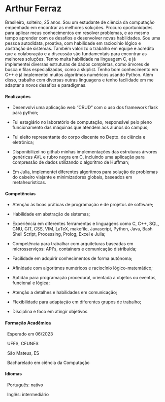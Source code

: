 

<div class="flex-container">

  <div class="flex-child left">
    
# Arthur Ferraz
    
Brasileiro, solteiro, 25 anos. Sou um estudante de ciência da computação empenhado em encontrar as melhores soluções. Procuro oportunidades para aplicar meus conhecimentos em resolver problemas, e ao mesmo tempo aprender com os desafios e desenvolver novas habilidades. Sou uma pessoa autodidata, proativa, com habilidade em raciocínio lógico e abstração de sistemas. Também valorizo o trabalho em equipe e acredito que a colaboração e a discussão são fundamentais para encontrar as melhores soluções. Tenho muita habilidade na linguagem C, e já implementei diversas estruturas de dados completas, como árvores de busca e filas especializadas, como a skiplist. Tenho bom conhecimento em C++ e já implementei muitos algoritmos numéricos usando Python. Além disso, trabalho com diversas outras linguagens e tenho facilidade em me adaptar a novos desafios e paradigmas.
    
#### Realizações
    
- Desenvolvi uma aplicação web “CRUD” com o uso dos framework flask para python;
- Fui estagiário no laboratório de computação, responsável pelo pleno funcionamento das máquinas que atendem aos alunos do campus;
- Fui eleito representante do corpo discente no Depto. de ciência e eletrônica;
- Disponibilizei no github minhas implementações das estruturas árvores genéricas AVL e rubro negra em C, incluindo uma aplicação para compressão de dados utilizando o algoritmo de Huffman;
- Em Julia, implementei diferentes algoritmos para solução de problemas do caixeiro viajante e minimizadores globais,  baseados em metaheurísticas.

  </div>
  
  <div class="flex-child right">
#### Competências

- Atenção às boas práticas de programação e de projetos de software;

- Habilidade em abstração de sistemas;

- Experiência em diferentes ferramentas e linguagens como C, C++, SQL, GNU, GIT, CSS, VIM, LaTeX, makefile, Javascript, Python, Java, Bash Shell Script, Processing, Prolog, Excel e Julia;

- Competência para trabalhar com arquiteturas baseadas em microsserviços: API's, containers e comunicação distribuída;

- Facilidade em adquirir conhecimentos de forma autônoma;

- Afinidade com algoritmos numéricos e raciocínio lógico-matemático;

- Aptidão para programação procedural, orientada a objetos ou eventos, funcional e lógica;

- Atenção a detalhes e habilidades em comunicação;

- Flexibilidade para adaptação em diferentes grupos de trabalho;

- Disciplina e foco em atingir objetivos.

#### Formação Acadêmica

&ensp;Esperado em 06/2023 

&ensp;UFES, CEUNES 

&ensp;São Mateus, ES   

&ensp;Bacharelado em ciência da Computação

#### Idiomas

&ensp;Português: nativo    

&ensp;Inglês: intermediário

  </div>
  
</div>
